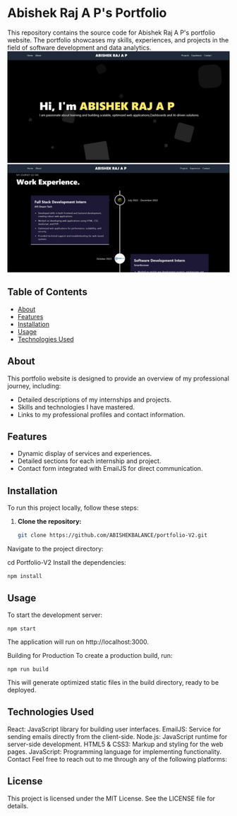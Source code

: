# Abishek Raj A P's Portfolio

This repository contains the source code for Abishek Raj A P's portfolio website. The portfolio showcases my skills, experiences, and projects in the field of software development and data analytics.
![](preview1.jpg)
![](preview2.jpg)
## Table of Contents
- [About](#about)
- [Features](#features)
- [Installation](#installation)
- [Usage](#usage)
- [Technologies Used](#technologies-used)

## About

This portfolio website is designed to provide an overview of my professional journey, including:
- Detailed descriptions of my internships and projects.
- Skills and technologies I have mastered.
- Links to my professional profiles and contact information.

## Features

- Dynamic display of services and experiences.
- Detailed sections for each internship and project.
- Contact form integrated with EmailJS for direct communication.

## Installation

To run this project locally, follow these steps:

1. **Clone the repository:**

   ```sh
   git clone https://github.com/ABISHEKBALANCE/portfolio-V2.git
Navigate to the project directory:


cd Portfolio-V2
Install the dependencies:

  ```
npm install
 ```
## Usage
To start the development server:
 ```
npm start
 ```
The application will run on http://localhost:3000.

Building for Production
To create a production build, run:

 ```
npm run build
 ```
This will generate optimized static files in the build directory, ready to be deployed.

## Technologies Used
React: JavaScript library for building user interfaces.
EmailJS: Service for sending emails directly from the client-side.
Node.js: JavaScript runtime for server-side development.
HTML5 & CSS3: Markup and styling for the web pages.
JavaScript: Programming language for implementing functionality.
Contact
Feel free to reach out to me through any of the following platforms:


## License
This project is licensed under the MIT License. See the LICENSE file for details.
